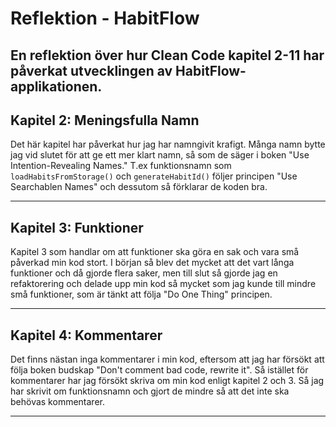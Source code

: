 # Reflektion - HabitFlow

En reflektion över hur Clean Code kapitel 2-11 har påverkat utvecklingen av HabitFlow-applikationen.
---

## Kapitel 2: Meningsfulla Namn

Det här kapitel har påverkat hur jag har namngivit krafigt. Många namn bytte jag vid slutet för att ge ett mer klart namn, så som de säger i boken "Use Intention-Revealing Names." T.ex funktionsnamn som `loadHabitsFromStorage()` och `generateHabitId()` följer principen "Use Searchablen Names" och dessutom så förklarar de koden bra.

---

## Kapitel 3: Funktioner

Kapitel 3 som handlar om att funktioner ska göra en sak och vara små påverkad min kod stort. I början så blev det mycket att det vart långa funktioner och då gjorde flera saker, men till slut så gjorde jag en refaktorering och delade upp min kod så mycket som jag kunde till mindre små funktioner, som är tänkt att följa "Do One Thing" principen.


---

## Kapitel 4: Kommentarer

Det finns nästan inga kommentarer i min kod, eftersom att jag har försökt att följa boken budskap "Don't comment bad code, rewrite it". Så istället för kommentarer har jag försökt skriva om min kod enligt kapitel 2 och 3. Så jag har skrivit om funktionsnamn och gjort de mindre så att det inte ska behövas kommentarer.

---